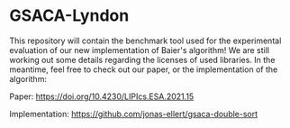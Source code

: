# GSACA-Lyndon

This repository will contain the benchmark tool used for the experimental evaluation of our new implementation of Baier's algorithm! We are still working out some details regarding the licenses of used libraries. In the meantime, feel free to check out our paper, or the implementation of the algorithm:

Paper: https://doi.org/10.4230/LIPIcs.ESA.2021.15

Implementation: https://github.com/jonas-ellert/gsaca-double-sort
